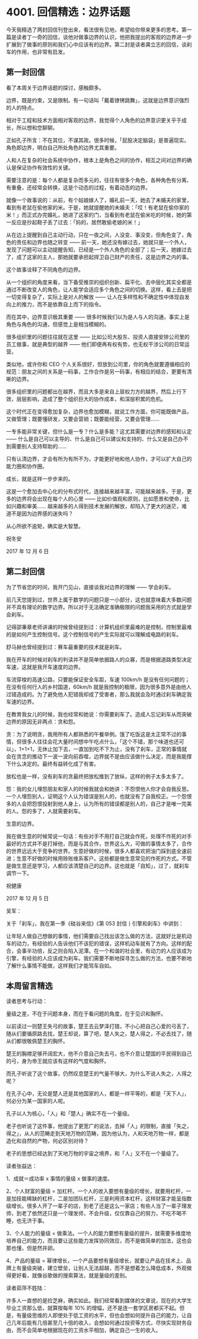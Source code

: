 # 4001. 回信精选：边界话题

今天我精选了两封回信刊登出来，看法很有见地，希望给你带来更多的思考。第一篇是读者丁一奇的回信，谈他对做事边界的认识，他把我提出的客观的边界进一步扩展到了做事的原则和我们心中应该有的边界。第二封是读者龚立志的回信，谈刹车的作用，也非常有启发。

## 第一封回信

看了本周关于边界话题的探讨，感触颇多。

边界，既是约束，又是限制。有一句话叫「戴着镣铐跳舞」，这就是边界意识强烈的人的特点。

相对于工程和技术方面相对客观的边界，我觉得个人角色的边界意识更关乎于成长，所以想和您聊聊。

正如孔子所言：不在其位，不谋其政。很多时候，「屁股决定脑袋」是普遍现实。角色即边界，明白自己所处角色的边界尤其重要。

人和人在复杂的社会系统中协作，根本上是角色之间的协作，相互之间对边界的确认是保证协作有效性的关键。

需要注意的是：每个人都是复杂而多元的，往往有很多个角色，各种角色有分离、有重叠，还经常会转换，这是个动态的过程，有着动态的边界。

就像一个故事说的：从前，有个姑娘嫁人了，婚礼前一天，她去了未婚夫的家里，看到有老鼠在偷他家的米。于是，她就提醒她的未婚夫：「哎！有老鼠在偷你家的米！」而正式办完婚礼，她进了这家的门，当看到有老鼠在偷米吃的时候，她的第一反应是抄起鞋子丢了过去：「妈的，居然敢偷老娘的米！」

从在边上提醒到自己主动行动，只在一夜之间，人没变、事没变，但角色变了，角色的责任和边界也随之转变 —— 前一天，她还没有嫁过去，她就只是一个外人，发现了问题可以主动提醒告知，已经是一个外人角色的全部了；后一天，她嫁过去了，成了这家的主人，那她就要承担起捍卫自己财产的责任，这是边界之内的事。

这个故事诠释了不同角色的边界。

从一个组织的角度来看，当下备受推崇的组织创新、扁平化、去中层化其实全都是通过不断改变人的角色，让人能学会适应多个角色之间的切换。这样，看上去是把一切变得复杂了，实际上是对人的解放 —— 让人在多样性和不确定性中体现自发向上的推力，而不是依靠自上而下的指令。

而在其中，边界意识极其重要 —— 很多时候我们以为是人与人的沟通，事实上是角色与角色的沟通，但感觉上是相当模糊的。

很多组织里的问题往往就在这里 —— 比如公司大股东、投资人直接安排公司里的员工做事，就是典型的越界 —— 他们即便再有权有势，也无权干涉公司的日常运营。

类似地，或许你和 CEO 个人关系很好，但放到公司里，你的角色就要遵循相应的规范：朋友之间的关系是一码事，工作合作是另一码事，有相应的结合，更要有清晰的边界。

很多组织里的问题都出在越界，而且大多是来自上层权力方的越界，然后上行下效，层层影响，造成了整个组织巨大的协作成本，和深层积累的危机。

这个时代正在变得愈加复杂，边界也愈加模糊，就说工作方面，你可能既做产品，又做管理；既要懂研发，又要会营销；既要能经营，又要会管理……

一专多能非常关键，但什么是一专？什么是多能？这尤其需要对边界的感知和认定 —— 什么是自己可以主导的、什么是自己可以建议和支持的、什么又是自己办不到需要别人支持帮助的……

只有认清边界，才会有所为有所不为，才能更好地和他人协作，才可以扩大自己的能力圈和协作圈。

成长，就是这样一步步来的。

这是一个愈加去中心化的分布式时代，连接越来越丰富，可能越来越多。于是，更多的边界将会出现在每个人的心里 —— 比如价值观和原则，比如愿景和使命，比如兴趣和审美…… 越来越多的人得到技术发展的解放，却陷入了更大的迷茫，难道不是因为边界感的迷失吗？

从心所欲不逾矩，确实是大智慧。

祝冬安

2017 年 12 月 6 日

## 第二封回信

为了节省您的时间，我开门见山，直接谈我对边界的理解 —— 学会刹车。

前几天您提到过，世界上属于数学的问题只是一小部分，这也就意味着大多数问题并不具有理论的数字边界。所以对于无法确定准确极限的问题我采用的方式就是学会刹车。

记得邵秉章老师讲课的时候曾经提到过：计算机组织里最难的是控制，控制里最难的是如何产生控制信号。这个控制信号的产生实际就可以理解成电路的刹车。

舒马赫也曾经提到过：赛车最重要的技术就是刹车。

我在开车的时候对刹车的判读并不是简单依据路人的众寡，而是根据道路类型决定车速，这就是我开车速度的边界。

车流穿梭的高速公路，只要能保证安全车距，车速 100km/h 是没有任何问题的；在没有任何行人的乡村国道，60km/h 就是我控制的极限，因为很多意外是由他人过错造成的。为了避免他人犯错我却成了受害者，那么我就会及时通过刹车确定我车速的边界。

在教育我女儿的时候，我也经常和她说：你需要刹车了。造成人忘记刹车从而突破边界的原因无非两点：贪和怨。

贪：为了说明贪，我用所有人都熟悉的午餐举例。饿了吃饭这是太正常不过的事情，但很多人往往会花大量时间想中午吃点什么，「这个不错，那个味道也还可以」，1+1+1，无休止加下去，一直加到吃不下为止，没有了刹车，正常的事情就会在贪念的推动下一波一波向前吞噬，边界就不是由应该做什么决定，而是我能撑下什么决定的。最终有益转化成了有害。

放松也是一样，没有刹车的贪最终把放松推到了放纵，这样的例子太多太多了。

怨：我的女儿埋怨朋友和家人的时候我就会和她讲：不怨恨他人你才会自我反思。一个人埋怨别人，证明这个人认为错误是别人的，也就没有了自我校正。一个怨恨多的人会把怨恨投射到他人身上，认为所有的错误都是别人的，自己才是唯一完美的人。怨的多了，人就需要刹车。

生意的边界。

我在做生意的时候常说一句话：有些对手不用打自己就会作死，处理不作死的对手最好的方式并不是打掉他，而是与其合作，世界这么大，可做的事情太多了，合作的世界远远大于竞争的世界。生意好做的时候，很多人都喜欢把油门踩到底全速前进；生意不好做的时候用赊账维系客户。这些都是做生意常见的作死的方式。不管是做生意还是学习，人都应该清楚自己的边界。这也就是「自知」，过了，就刹车调节一下。

祝健康

2017 年 12 月 5 日

吴军：

关于「刹车」，我在第一季《硅谷来信》《第 053 封信丨引擎和刹车》中讲到：

让年轻人做自己想做的事情，他们需要自己找出该怎么做的方法，这就好比是机动车的动力，有经验的人告诉他们不该犯的错误，这样机动车就有了方向。这样的配合，会事半功倍，反之则会陷入泥潭。在一个和谐的社会里，有动力的人应该成为引擎，有经验的人应该成为刹车。我们需要不断地探寻怎么做的方法，也要不断地了解什么事情不能做，这样我们才能驾车自如。

## 本周留言精选

读者思考与行动：

量级之差，不在于问题本身，而在于看问题的角度，在于见识和胸怀。

以前读过一则楚王失弓的故事，楚王去云梦泽打猎，不小心把自己心爱的弓丢了，随从们要循原路去找，楚王却说，算了吧，楚人失之，楚人得之，不必去找了，随从们都很敬佩楚王的胸怀。

楚王的胸襟足够开阔宏大，他不介意自己失去弓，也不介意让楚国的平民得到自己的弓，身为帝王就应该有这样的气度和胸怀。

而孔子听说了这个故事，仍然叹息楚王的气量不够大，为什么不说人失之，人得之呢？

在孔子心中，无论是楚人还是其他国家的人，都是一样平等的，都是「天下人」，何必分为某一国家的人呢。

孔子以人为核心，「人」和「楚人」确实不在一个量级。

老子也听说了这件事，他提出了更宽广的说法，去掉「人」的限制，直接「失之，得之」，从人的范畴走到天地万物的范畴，因为他认为，人和天地万物一样，都是造化和自然的产物，何必区别对待？

老子的思想已经达到了天地万物的宇宙之境界，和「人」又不在一个量级了。

读者张益达：

1、成就＝成功率 x 事情的量级 x 做事的速度。

2、个人财富的量级 = 加杠杆。一个人的收入要想有量级的增长，就要用杠杆，一是加技能稀缺的杠杆，二是加团队杠杆，三是利用资本杠杆，这样财富才能呈指数级增长。很多人开了一辈子的店，到老了还是这么一家店；有些人当了一辈子理发师，到老了依然还只是一个理发师，不会升级，仅仅靠自己的努力，不吃不喝不睡，也无济于事。

3、个人能力的量级 = 做乘法。一个人的能力要想有量级的提升，就需要多维度地培养自己的能力，而且要让这些能力发挥协同效应，而不是做简单的加法，这也会那也懂，但是然并卵。

4、产品的量级 = 幂律增长，一个产品要想有量级增长，就要让产品在技术上、品牌上有量级突破，建立壁垒，让别人无法超越，而不是想着怎么降低成本，外观做得更好看，就像谷歌做的搜索算法，就是量级的差别。

读者茹萍不姓陆：

许多人一直想的是捡芝麻，确实如此。我们经常看到媒体的文章说，现在的大学生毕业工资那么低，就算按每年 10% 的增幅，还不是连一套学区房都买不起。但是，有量级思维的人即使处于低工资的水平，但也会想如何提升自己的能力，让自己几年后能有几倍甚至几十倍的收入，会想如何通过投资等方式，尽快实现财务自由，而不会简单地根据现在的工资水平相加，确定自己一生的收入。